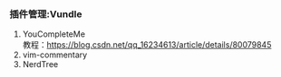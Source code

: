 ### 插件管理:Vundle
1. YouCompleteMe  
教程：<https://blog.csdn.net/qq_16234613/article/details/80079845>
2. vim-commentary
3. NerdTree
